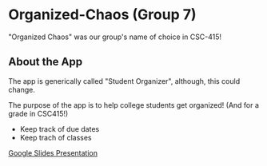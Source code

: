 # Organized-Chaos (Group 7)
"Organized Chaos" was our group's name of choice in CSC-415!

## About the App
The app is generically called "Student Organizer", although, this could change.

The purpose of the app is to help college students get organized! (And for a grade in CSC415!)
* Keep track of due dates
* Keep trach of classes

<a target="_blank" href="https://docs.google.com/presentation/d/1ivWINfGVJydoE27WeyD6ET6RGO1jhuEke1EHKr-Mdkc/edit?usp=sharing">Google Slides Presentation</a>
